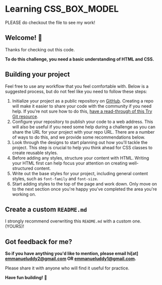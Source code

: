 # Learning CSS_BOX_MODEL

PLEASE do checkout the file to see my work!

## Welcome! 👋

Thanks for checking out this code.

**To do this challenge, you need a basic understanding of HTML and CSS.**

## Building your project

Feel free to use any workflow that you feel comfortable with. Below is a
suggested process, but do not feel like you need to follow these steps:

1. Initialize your project as a public repository on
   [GitHub](https://github.com/). Creating a repo will make it easier to share
   your code with the community if you need help. If you're not sure how to do
   this, [have a read-through of this Try Git resource](https://try.github.io/).
2. Configure your repository to publish your code to a web address. This will
   also be useful if you need some help during a challenge as you can share the
   URL for your project with your repo URL. There are a number of ways to do
   this, and we provide some recommendations below.
3. Look through the designs to start planning out how you'll tackle the project.
   This step is crucial to help you think ahead for CSS classes to create
   reusable styles.
4. Before adding any styles, structure your content with HTML. Writing your HTML
   first can help focus your attention on creating well-structured content.
5. Write out the base styles for your project, including general content styles,
   such as `font-family` and `font-size`.
6. Start adding styles to the top of the page and work down. Only move on to the
   next section once you're happy you've completed the area you're working on.

## Create a custom `README.md`

I strongly recommend overwriting this `README.md` with a custom one.(YOURS)!

## Got feedback for me?

**So if you have anything you'd like to mention, please email hi[at]
emmanueluddy2@gmail.com OR emmanueluddy1@gmail.com.**

Please share it with anyone who will find it useful for practice.

**Have fun building!** 🚀
